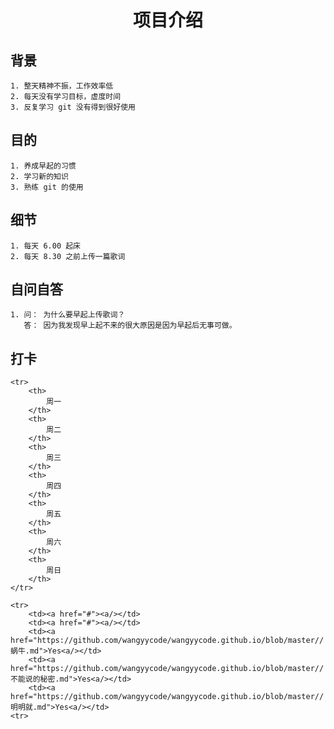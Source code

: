 # <center>项目介绍<center>

## 背景

	1. 整天精神不振，工作效率低
	2. 每天没有学习目标，虚度时间
	3. 反复学习 git 没有得到很好使用

## 目的

	1. 养成早起的习惯
	2. 学习新的知识
	3. 熟练 git 的使用

## 细节

	1. 每天 6.00 起床
	2. 每天 8.30 之前上传一篇歌词

## 自问自答

	1. 问： 为什么要早起上传歌词？
	   答： 因为我发现早上起不来的很大原因是因为早起后无事可做。

## 打卡

<table>

	<tr>
		<th>
			周一
		</th>
		<th>
			周二
		</th>
		<th>
			周三
		</th>
		<th>
			周四
		</th>
		<th>
			周五
		</th>
		<th>
			周六
		</th>
		<th>
			周日
		</th>
	</tr>

	<tr>
		<td><a href="#"><a/></td>
		<td><a href="#"><a/></td>
		<td><a href="https://github.com/wangyycode/wangyycode.github.io/blob/master//蜗牛.md">Yes<a/></td>
		<td><a href="https://github.com/wangyycode/wangyycode.github.io/blob/master//不能说的秘密.md">Yes<a/></td>
		<td><a href="https://github.com/wangyycode/wangyycode.github.io/blob/master//明明就.md">Yes<a/></td>
	<tr>

</table>